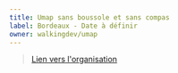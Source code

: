```yaml
---
title: Umap sans boussole et sans compas
label: Bordeaux - Date à définir
owner: walkingdev/umap
---
```


> [Lien vers l'organisation](http://github.com/walkingdev)
